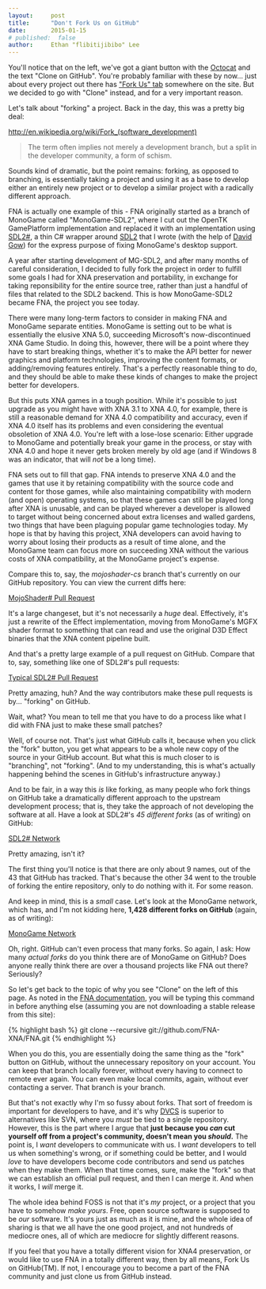 ```yaml
---
layout:     post
title:      "Don't Fork Us on GitHub"
date:       2015-01-15
# published:  false
author:     Ethan "flibitijibibo" Lee
---
```


You'll notice that on the left, we've got a giant button with the <a href="https://octodex.github.com/">Octocat</a> and the text "Clone on GitHub". You're probably familiar with these by now... just about every project out there has <a href="https://github.com/blog/273-github-ribbons">"Fork Us" tab</a> somewhere on the site. But we decided to go with "Clone" instead, and for a very important reason.

Let's talk about "forking" a project. Back in the day, this was a pretty big deal:

<a href="http://en.wikipedia.org/wiki/Fork_%28software_development%29">http://en.wikipedia.org/wiki/Fork_(software_development)</a>

>The term often implies not merely a development branch, but a split in the developer community, a form of schism.

Sounds kind of dramatic, but the point remains: forking, as opposed to branching, is essentially taking a project and using it as a base to develop either an entirely new project or to develop a similar project with a radically different approach.

FNA is actually one example of this - FNA originally started as a branch of MonoGame called "MonoGame-SDL2", where I cut out the OpenTK GamePlatform implementation and replaced it with an implementation using <a href="https://github.com/flibitijibibo/SDL2-CS">SDL2#</a>, a thin C# wrapper around <a href="http://www.libsdl.org/">SDL2</a> that I wrote (with the help of <a href="http://davidgow.net/">David Gow</a>) for the express purpose of fixing MonoGame's desktop support.

A year after starting development of MG-SDL2, and after many months of careful consideration, I decided to fully fork the project in order to fulfill some goals I had for XNA preservation and portability, in exchange for taking reponsibility for the entire source tree, rather than just a handful of files that related to the SDL2 backend. This is how MonoGame-SDL2 became FNA, the project you see today.

There were many long-term factors to consider in making FNA and MonoGame separate entities. MonoGame is setting out to be what is essentially the elusive XNA 5.0, succeeding Microsoft's now-discontinued XNA Game Studio. In doing this, however, there will be a point where they have to start breaking things, whether it's to make the API better for newer graphics and platform technologies, improving the content formats, or adding/removing features entirely. That's a perfectly reasonable thing to do, and they should be able to make these kinds of changes to make the project better for developers.

But this puts XNA games in a tough position. While it's possible to just upgrade as you might have with XNA 3.1 to XNA 4.0, for example, there is still a reasonable demand for XNA 4.0 compatibility and accuracy, even if XNA 4.0 itself has its problems and even considering the eventual obsoletion of XNA 4.0. You're left with a lose-lose scenario: Either upgrade to MonoGame and potentially break your game in the process, or stay with XNA 4.0 and hope it never gets broken merely by old age (and if Windows 8 was an indicator, that will *not* be a long time).

FNA sets out to fill that gap. FNA intends to preserve XNA 4.0 and the games that use it by retaining compatibility with the source code and content for those games, while also maintaining compatibility with modern (and open) operating systems, so that these games can still be played long after XNA is unusable, and can be played wherever a developer is allowed to target without being concerned about extra licenses and walled gardens, two things that have been plaguing popular game technologies today. My hope is that by having this project, XNA developers can avoid having to worry about losing their products as a result of time alone, and the MonoGame team can focus more on succeeding XNA without the various costs of XNA compatibility, at the MonoGame project's expense.

Compare this to, say, the *mojoshader-cs* branch that's currently on our GitHub repository. You can view the current diffs here:

<a href="https://github.com/flibitijibibo/FNA/pull/269">MojoShader# Pull Request</a>

It's a large changeset, but it's not necessarily a *huge* deal. Effectively, it's just a rewrite of the Effect implementation, moving from MonoGame's MGFX shader format to something that can read and use the original D3D Effect binaries that the XNA content pipeline built.

And that's a pretty large example of a pull request on GitHub. Compare that to, say, something like one of SDL2#'s pull requests:

<a href="https://github.com/flibitijibibo/SDL2-CS/pull/79/files">Typical SDL2# Pull Request</a>

Pretty amazing, huh? And the way contributors make these pull requests is by... "forking" on GitHub.

Wait, what? You mean to tell me that you have to do a process like what I did with FNA just to make these small patches?

Well, of course not. That's just what GitHub calls it, because when you click the "fork" button, you get what appears to be a whole new copy of the source in your GitHub account. But what this is much closer to is "branching", not "forking". (And to my understanding, this is what's actually happening behind the scenes in GitHub's infrastructure anyway.)

And to be fair, in a way this *is* like forking, as many people who fork things on GitHub take a dramatically different approach to the upstream development process; that is, they take the approach of not developing the software at all. Have a look at SDL2#'s *45 different forks* (as of writing) on GitHub:

<a href="https://github.com/flibitijibibo/SDL2-CS/network">SDL2# Network</a>

Pretty amazing, isn't it?

The first thing you'll notice is that there are only about 9 names, out of the 43 that GitHub has tracked. That's because the other 34 went to the trouble of forking the entire repository, only to do nothing with it. For some reason.

And keep in mind, this is a *small* case. Let's look at the MonoGame network, which has, and I'm not kidding here, **1,428 different forks on GitHub** (again, as of writing):

<a href="https://github.com/mono/MonoGame/network">MonoGame Network</a>

Oh, right. GitHub can't even process that many forks. So again, I ask: How many *actual forks* do you think there are of MonoGame on GitHub? Does anyone really think there are over a thousand projects like FNA out there? Seriously?

So let's get back to the topic of why you see "Clone" on the left of this page. As noted in the <a href="https://github.com/flibitijibibo/FNA/wiki">FNA documentation</a>, you will be typing this command in before anything else (assuming you are not downloading a stable release from this site):

{% highlight bash %}
git clone --recursive git://github.com/FNA-XNA/FNA.git
{% endhighlight %}

When you do this, you are essentially doing the same thing as the "fork" button on GitHub, without the unnecessary repository on your account. You can keep that branch locally forever, without every having to connect to remote ever again. You can even make local commits, again, without ever contacting a server. That branch is your branch.

But that's not exactly why I'm so fussy about forks. That sort of freedom is important for developers to have, and it's why <a href="http://en.wikipedia.org/wiki/Distributed_revision_control">DVCS</a> is superior to alternatives like SVN, where you *must* be tied to a single repository. However, this is the part where I argue that **just because you *can* cut yourself off from a project's community, doesn't mean you *should*.** The point is, I *want* developers to communicate with us. I *want* developers to tell us when something's wrong, or if something could be better, and I would *love* to have developers become code contributors and send us patches when they make them. When that time comes, sure, make the "fork" so that we can establish an official pull request, and then I can merge it. And when it works, I *will* merge it.

The whole idea behind FOSS is not that it's *my* project, or a project that you have to somehow *make yours*. Free, open source software is supposed to be *our* software. It's yours just as much as it is mine, and the whole idea of sharing is that we all have the one good project, and not hundreds of mediocre ones, all of which are mediocre for slightly different reasons.

If you feel that you have a totally different vision for XNA4 preservation, or would like to use FNA in a totally different way, then by all means, Fork Us on GitHub(TM). If not, I encourage you to become a part of the FNA community and just clone us from GitHub instead.
